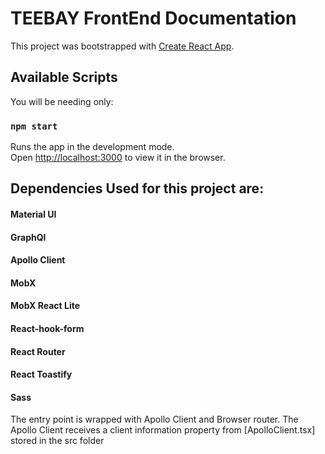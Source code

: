 # TEEBAY FrontEnd Documentation

This project was bootstrapped with [Create React App](https://github.com/facebook/create-react-app).

## Available Scripts

You will be needing only:

### `npm start`

Runs the app in the development mode.\
Open [http://localhost:3000](http://localhost:3000) to view it in the browser.

## Dependencies Used for this project are:

#### Material UI

#### GraphQl

#### Apollo Client

#### MobX

#### MobX React Lite

#### React-hook-form

#### React Router

#### React Toastify

#### Sass

The entry point is wrapped with Apollo Client and Browser router.
The Apollo Client receives a client information property from [ApolloClient.tsx] stored in the src folder
